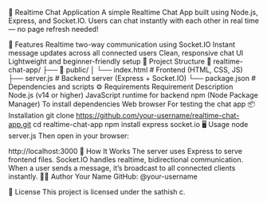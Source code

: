 💬 Realtime Chat Application
A simple Realtime Chat App built using Node.js, Express, and Socket.IO.
Users can chat instantly with each other in real time — no page refresh needed!

🚀 Features
Realtime two-way communication using Socket.IO
Instant message updates across all connected users
Clean, responsive chat UI
Lightweight and beginner-friendly setup
🧩 Project Structure
📁 realtime-chat-app/
├── 📁 public/
│   └── index.html        # Frontend (HTML, CSS, JS)
├── server.js             # Backend server (Express + Socket.IO)
└── package.json          # Dependencies and scripts
⚙️ Requirements
Requirement	Description
Node.js (v14 or higher)	JavaScript runtime for backend
npm (Node Package Manager)	To install dependencies
Web browser	For testing the chat app
📦 Installation
git clone https://github.com/your-username/realtime-chat-app.git
cd realtime-chat-app
npm install express socket.io
🖥️ Usage
node server.js
Then open in your browser:

http://localhost:3000
🧠 How It Works
The server uses Express to serve frontend files.
Socket.IO handles realtime, bidirectional communication.
When a user sends a message, it’s broadcast to all connected clients instantly.
🧑‍💻 Author
Your Name
GitHub: @your-username

📜 License
This project is licensed under the sathish c.
